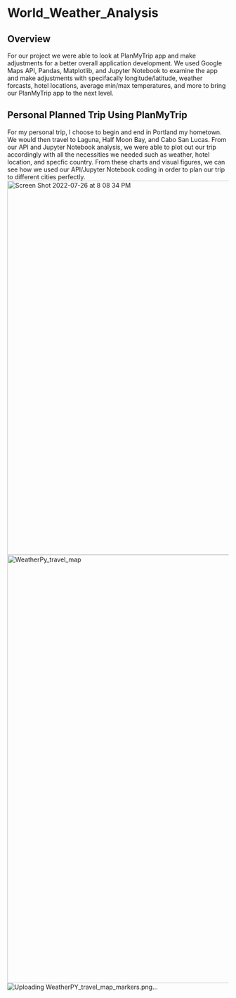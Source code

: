 # World_Weather_Analysis
 ## Overview
For our project we were able to look at PlanMyTrip app and make adjustments for a better overall application development. We used Google Maps API, Pandas, Matplotlib, and Jupyter Notebook to examine the app and make adjustments with specifacally longitude/latitude, weather forcasts, hotel locations, average min/max temperatures, and more to bring our PlanMyTrip app to the next level.
## Personal Planned Trip Using PlanMyTrip
For my personal trip, I choose to begin and end in Portland my hometown. We would then travel to Laguna, Half Moon Bay, and Cabo San Lucas. From our API and Jupyter Notebook analysis, we were able to plot out our trip accordingly with all the necessities we needed such as weather, hotel location, and specfic country. From these charts and visual figures, we can see how we used our API/Jupyter Notebook coding in order to plan our trip to different cities perfectly.
<img width="852" alt="Screen Shot 2022-07-26 at 8 08 34 PM" src="https://user-images.githubusercontent.com/107444840/181153138-a4a4f8cd-f474-41a8-8560-01d06b5ee61d.png">
<img width="975" alt="WeatherPy_travel_map" src="https://user-images.githubusercontent.com/107444840/181153170-4363c6a9-8130-4348-ad53-2476ac611afa.png">
![Uploading WeatherPY_travel_map_markers.png…]()
